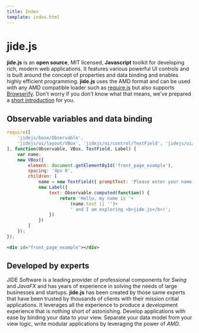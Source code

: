 ```yaml
---
title: Index
template: index.html
---
```


jide.js
=======

**jide.js** is an **open source**, MIT licensed, **Javascript** toolkit for developing rich, modern web applications.
It features various powerful UI controls and is built around the concept of properties and data binding and enables
highly efficient programming.
**jide.js** uses the AMD format and can be used with any AMD compatible loader such as [require.js](http://www.requirejs.org)
but also supports [Browserify](http://browserify.org). Don't worry if you don't know what that means, we've prepared
a [short introduction](/guide/01-core-concepts/00-modules.md) for you.

Observable variables and data binding
-------------------------------------

<div id="front_page_example" class="output"></div>
<script>
require([
    'jidejs/base/Observable',
    'jidejs/ui/layout/VBox', 'jidejs/ui/control/TextField', 'jidejs/ui/control/Label'
], function(Observable, VBox, TextField, Label) {
    var name;
    new VBox({
        element: document.getElementById('front_page_example'),
        spacing: '4px 0',
        children: [
            name = new TextField({ promptText: 'Please enter your name.' }),
            new Label({
                text: Observable.computed(function() {
                    return 'Hello, my name is '+
                            (name.text || '')+
                            ' and I am exploring <b>jide.js</b>!';
                })
            })
        ]
    });
});
</script>

```javascript
require([
    'jidejs/base/Observable',
    'jidejs/ui/layout/VBox', 'jidejs/ui/control/TextField', 'jidejs/ui/control/Label'
], function(Observable, VBox, TextField, Label) {
    var name;
    new VBox({
        element: document.getElementById('front_page_example'),
        spacing: '4px 0',
        children: [
            name = new TextField({ promptText: 'Please enter your name.' }),
            new Label({
                text: Observable.computed(function() {
                    return 'Hello, my name is '+
                        (name.text || '')+
                        ' and I am exploring <b>jide.js</b>!';
                })
            })
        ]
    });
});
```

```xml
<div id="front_page_example"></div>
```

Developed by experts
--------------------

JIDE Software is a leading provider of professional components for *Swing* and *JavaFX* and has years of experience in solving
the needs of large businesses and startups. **jide.js** has been created by those same experts that have been trusted by
thousands of clients with their mission critial applications. It leverages all the experience to produce a development
experience that is nothing short of astonishing. Develop applications with ease by binding your data to your view. Separate
your data model from your view logic, write modular applications by leveraging the power of *AMD*.